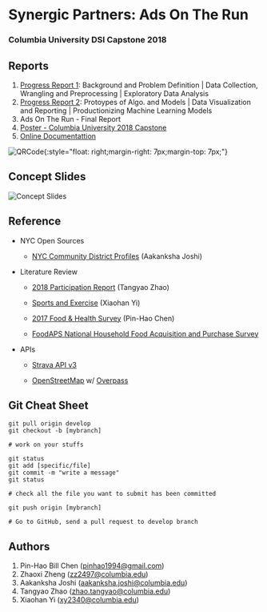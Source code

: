 # Synergic Partners: Ads On The Run
### Columbia University DSI Capstone 2018 

## Reports

1. [Progress Report 1](https://docs.google.com/document/d/1tcxzrGXDol1ji_8g2Mk8OTiS-tELHCMASouV0xYrzEk/edit?usp=sharing): Background and Problem Definition | Data Collection, Wrangling and Preprocessing | Exploratory Data Analysis
2. [Progress Report 2](https://docs.google.com/document/d/1zhau8EWIRP5Ltfcd3sMd7r9XNK6NNR63p73U1fE_TGA/edit?usp=sharing): Protoypes of Algo. and Models | Data Visualization and Reporting | Productionizing Machine Learning Models
3. Ads On The Run - Final Report
4. [Poster - Columbia University 2018 Capstone](https://docs.google.com/presentation/d/1Y_oSLect0zs52aNMhCcOtqaeEs_hrCcV2xGy5HGkrts/edit?usp=sharing)
5. [Online Documentattion](https://pinhao1994.github.io/AdsOnTheRun)

![QRCode](https://github.com/pinhao1994/ads-on-the-run/blob/master/QRcode.png){:style="float: right;margin-right: 7px;margin-top: 7px;"}

## Concept Slides

![Concept Slides](https://github.com/pinhao1994/ads-on-the-run/blob/master/Concept%20Slides.png)


## Reference

* NYC Open Sources

  * [NYC Community District Profiles](https://communityprofiles.planning.nyc.gov/manhattan/9) (Aakanksha Joshi)

* Literature Review

  * [2018 Participation Report](http://www.physicalactivitycouncil.com/pdfs/current.pdf) (Tangyao Zhao)

  * [Sports and Exercise](https://www.bls.gov/spotlight/2017/sports-and-exercise/pdf/sports-and-exercise.pdf) (Xiaohan Yi)

  * [2017 Food & Health Survey](https://www.foodinsight.org/sites/default/files/2017%20Food%20and%20Health%20Survey%20-%20Final%20Report.pdf) (Pin-Hao Chen)

  * [FoodAPS National Household Food Acquisition and Purchase Survey](https://www.ers.usda.gov/data-products/foodaps-national-household-food-acquisition-and-purchase-survey/)

* APIs

  * [Strava API v3](https://developers.strava.com/docs/reference/)
  
  * [OpenStreetMap](https://www.openstreetmap.org/) w/ [Overpass](https://janakiev.com/blog/openstreetmap-with-python-and-overpass-api/)
  
## Git Cheat Sheet

```commandline
git pull origin develop
git checkout -b [mybranch]

# work on your stuffs

git status
git add [specific/file] 
git commit -m "write a message"
git status

# check all the file you want to submit has been committed

git push origin [mybranch]

# Go to GitHub, send a pull request to develop branch
``` 

## Authors
1. Pin-Hao Bill Chen (<pinhao1994@gmail.com>)
2. Zhaoxi Zheng (<zz2497@columbia.edu>)
3. Aakanksha Joshi (<aakanksha.joshi@columbia.edu>)
4. Tangyao Zhao (<zhao.tangyao@columbia.edu>)
5. Xiaohan Yi (<xy2340@columbia.edu>)
